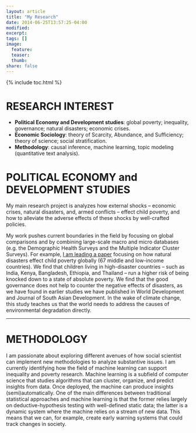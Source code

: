 ```yaml
---
layout: article
title: "My Research"
date: 2014-06-25T13:57:25-04:00
modified:
excerpt:
tags: []
image:
  feature:
  teaser:
  thumb:
share: false
---
```



{% include toc.html %}

# RESEARCH INTEREST

* **Political Economy and Development studies**: global poverty; inequality, governance; natural disasters; economic crises. 
* **Economic Sociology**: theory of Scarcity, Abundance, and Sufficiency; theory of science; social stratification. 
* **Methodology**: causal inference, machine learning, topic modeling (quantitative text analysis).

# POLITICAL ECONOMY and DEVELOPMENT STUDIES
My main research project is analyzes how external shocks – economic crises, natural disasters, and, armed conflicts – effect child poverty, and how to alleviate the adverse effects of these shocks by well-crafted policies. 

My work pushes current boundaries in the field by focusing on global comparisons and by combining large-scale macro and micro databases (e.g. the Demographic Health Surveys and the Multiple Indicator Cluster Surveys). For example, [I am leading a paper](http://www.mpifg.de/pu/mpifg_dp/dp15-5.pdf) focusing on how natural disasters effect child poverty globally (67 middle and low-income countries). We find that children living in high-disaster countries – such as India, Kenya, Bangladesh, Ethiopia, and Thailand – run a higher risk of being knocked down to a state of absolute poverty. We find that the good governance does not help to counter the negative effects of disasters, as we have found in earlier studies we have published in World Development and Journal of South Asian Development. In the wake of climate change, this study teaches us that the world needs to address the causes of environmental degradation directly. 

---


# METHODOLOGY

I am passionate about exploring different avenues of how social scientist can implement new methodologies to analyze substantive issues. I am currently identifying how the field of machine learning can support inequality and poverty research. Machine learning is a subfield of computer science that studies algorithms that can cluster, organize, and predict insights from data. Once deployed, the machine can produce insights (semi)automatically. One of the main differences between traditional statistical approaches and machine learning is that the former relies largely on deductive-hypothesis testing with well-defined static data; the latter is a dynamic system where the machine relies on a stream of new data. This means that we can, for example, create early warning systems that could track changes in society.






